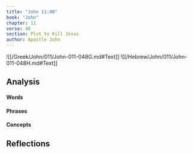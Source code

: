 ```yaml
---
title: "John 11:48"
book: "John"
chapter: 11
verse: 48
section: Plot to Kill Jesus
author: Apostle John
---
```

![[/Greek/John/011/John-011-048G.md#Text]]
![[/Hebrew/John/011/John-011-048H.md#Text]]

## Analysis

#### Words

#### Phrases

#### Concepts

## Reflections
